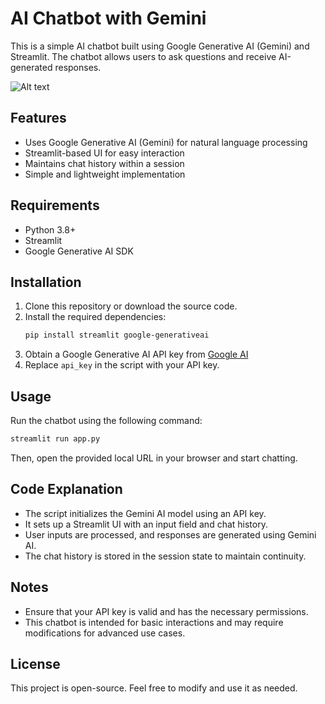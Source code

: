 # AI Chatbot with Gemini

This is a simple AI chatbot built using Google Generative AI (Gemini) and Streamlit. The chatbot allows users to ask questions and receive AI-generated responses.

![Alt text](https://github.com/farhankhan1112/AI-Chatbot-with-GenAI/blob/17e75b3692fba2f88f7cd4e050160436fe99a740/Images/project%20inerface.png)


## Features
- Uses Google Generative AI (Gemini) for natural language processing
- Streamlit-based UI for easy interaction
- Maintains chat history within a session
- Simple and lightweight implementation

## Requirements
- Python 3.8+
- Streamlit
- Google Generative AI SDK

## Installation
1. Clone this repository or download the source code.
2. Install the required dependencies:
   ```sh
   pip install streamlit google-generativeai
   ```
3. Obtain a Google Generative AI API key from [Google AI](https://ai.google.dev/)
4. Replace `api_key` in the script with your API key.

## Usage
Run the chatbot using the following command:
```sh
streamlit run app.py
```
Then, open the provided local URL in your browser and start chatting.

## Code Explanation
- The script initializes the Gemini AI model using an API key.
- It sets up a Streamlit UI with an input field and chat history.
- User inputs are processed, and responses are generated using Gemini AI.
- The chat history is stored in the session state to maintain continuity.

## Notes
- Ensure that your API key is valid and has the necessary permissions.
- This chatbot is intended for basic interactions and may require modifications for advanced use cases.

## License
This project is open-source. Feel free to modify and use it as needed.

